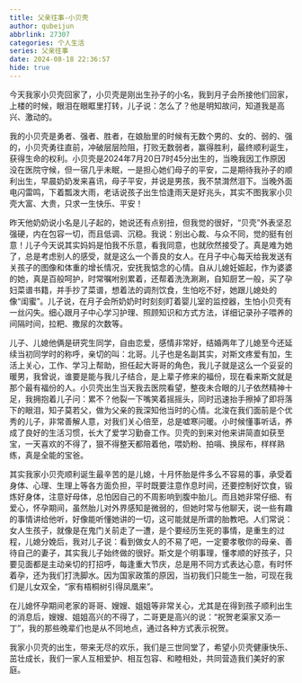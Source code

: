 ```yaml
---
title: 父亲往事-小贝壳
author: qubeijun
abbrlink: 27307
categories: 个人生活
series: 父亲往事
date: 2024-08-18 22:36:57
hide: true
---
```

今天我家小贝壳回家了，小贝壳是刚出生孙子的小名，我到月子会所接他们回家，上楼的时候，眼泪在眼眶里打转，儿子说：怎么了？他是明知故问，知道我是高兴、激动的。

我的小贝壳是勇者、强者、胜者，在娘胎里的时候有无数个男的、女的、弱的、强的，小贝壳勇往直前，冲破层层险阻，打败无数弱者，赢得胜利，最终顺利诞生，获得生命的权利。小贝壳是2024年7月20日7时45分出生的，当晚我因工作原因没在医院守候，但一宿几乎未眠，一是担心她们母子的平安，二是期待我孙子的顺利出生，早晨奶奶发来喜讯，母子平安，并说是男孩，我不禁潸然泪下。当晚外面电闪雷鸣，下着瓢泼大雨，老话说孩子出生恰逢雨天是好兆头，其实不图我家小贝壳大富、大贵，只求一生快乐、平安！

昨天他奶奶说小名是儿子起的，她说还有点别扭，但我觉的很好，“贝壳”外表坚忍强硬，内在包容一切，而且低调、沉稳。我说：别出心裁、与众不同，觉的挺有创意！儿子今天说其实妈妈是怕我不乐意，看我同意，也就欣然接受了。真是难为她了，总是考虑别人的感受，就是这么一个善良的女人。在月子中心每天给我发送有关孩子的图像和体重的增长情况，安抚我惦念的心情。自从儿媳妊娠起，作为婆婆的她，真是百般呵护，时常嘱咐别累着，还帮着洗洗涮涮，自知厨艺一般，买了孕妇菜谱书籍，并手抄了菜谱，想着法的调剂饮食，生怕吃不好，她跟儿媳处的像“闺蜜”。儿子说，在月子会所奶奶时时刻刻盯着婴儿室的监控器，生怕小贝壳有一丝闪失。细心跟月子中心学习护理、照顾知识和方式方法，详细记录孙子喂养的间隔时间，拉粑、撒尿的次数等。

儿子、儿媳他俩是研究生同学，自由恋爱，感情非常好，结婚两年了儿媳至今还延续当初同学时的称呼，亲切的叫：北哥。儿子也是名副其实，对斯文疼爱有加，生活上关心，工作、学习上帮助，担任起大哥哥的角色，我儿子就是这么一个妥妥的暖男，我曾说，谁要是能与我儿子结合，是上辈子修来的福份，现在看来斯文就是那个最有福份的人。小贝壳出生当天我去医院看望，整夜未合眼的儿子依然精神十足，我拥抱着儿子问：累不？他裂一下嘴笑着摇摇头，同时迅速抬手擦掉了即将落下的眼泪，知子莫若父，做为父亲的我深知他当时的心情。北浚在我们面前是个优秀的儿子，非常善解人意，对我们关心倍至，总是嘘寒问暖。小时候懂事听话，养成了良好的生活习惯，长大了爱学习勤奋工作。贝壳的到来对他来讲简直如获至宝，一天喜欢的不得了，狠不得整天都陪着他，喂奶粉、拍嗝、换尿布，样样熟练，真是全能的宝爸。

其实我家小贝壳顺利诞生最辛苦的是儿媳，十月怀胎是件多么不容易的事，承受着身体、心理、生理上等各方面负担，平时既要注意作息时间，还要控制好饮食，锻炼好身体，注意好母体，总怕因自己的不周影响到腹中胎儿。而且她非常仔细、有爱心，怀孕期间，虽然胎儿对外界感知是微弱的，但她时常与他聊天，说一些有趣的事情讲给他听，好像能听懂她讲的一切，这可能就是所谓的胎教吧。人们常说：女人生孩子，就像是在鬼门关前走了一遭，是个要经历生死的事情，是重生的过程，儿媳分娩后，我对儿子说：看到做女人的不易了吧，一定要孝敬你的母亲、善待自己的妻子，其实我儿子始终做的很好。斯文是个明事理，懂孝顺的好孩子，只要见面都是主动亲切的打招呼，每逢重大节庆，总是用不同方式表达心意，有时怀着孕，还为我们打洗脚水。因为国家政策的原因，当初我们只能生一胎，可现在我们是儿女双全，“家有梧桐树引得凤凰来”。

在儿媳怀孕期间老家的哥哥、嫂嫂、姐姐等非常关心，尤其是在得到孩子顺利出生的消息后，嫂嫂、姐姐高兴的不得了，二哥更是高兴的说：“祝贺老渠家又添一丁”，我的那些晚辈们也是从不同地点，通过各种方式表示祝贺。

我家小贝壳的出生，带来无尽的欢乐，我们是三世同堂了，希望小贝壳健康快乐、茁壮成长，我们一家人互相爱护、相互包容、和睦相处，共同营造我们美好的家庭。